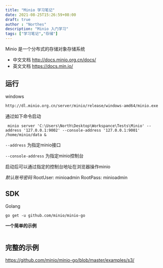 ```yaml
---
title: "Minio 学习笔记"
date: 2021-08-25T15:26:59+08:00
draft: true
author : "Northes"
description: "Minio 入门学习"
tags: ["学习笔记","存储"]
---
```




Minio 是一个分布式的存储对象存储系统

- 中文文档 http://docs.minio.org.cn/docs/
- 英文文档 https://docs.min.io/



## 运行

windows

```sh
http://dl.minio.org.cn/server/minio/release/windows-amd64/minio.exe
```

通过如下命令启动

```shell
 minio server 'C:\Users\North\Desktop\Workspance\Tests\Minio' --address '127.0.0.1:9002' --console-address '127.0.0.1:9001' /home/minio/data &
```

`--address` 为指定minio接口

`--console-address` 为指定minio控制台

启动后可以通过指定的控制台地址在浏览器操作minio

*默认账号密码*
RootUser: minioadmin
RootPass: minioadmin



## SDK

Golang

```
go get -u github.com/minio/minio-go
```



**一个简单的示例**

```go
```





## 完整的示例

https://github.com/minio/minio-go/blob/master/examples/s3/

